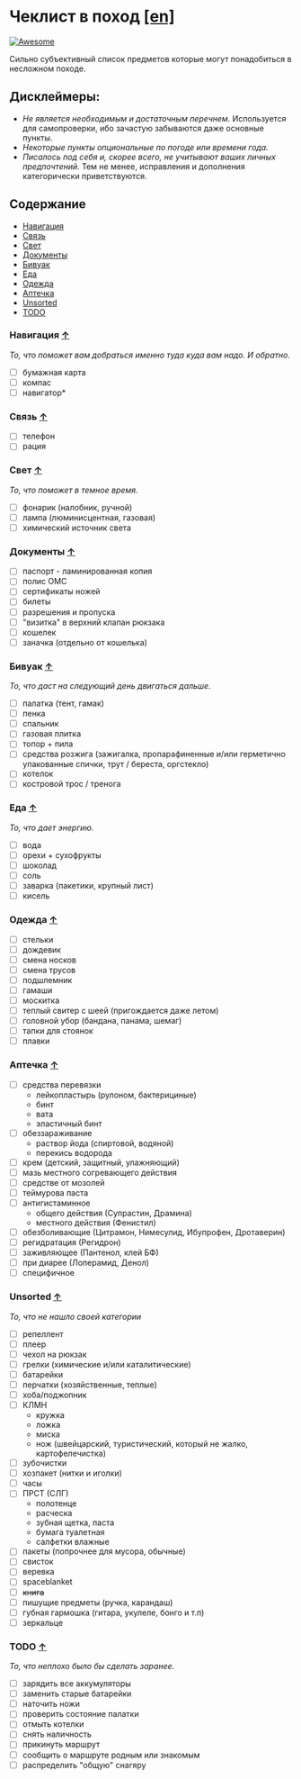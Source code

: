 # Чеклист в поход [[en]](./README.md)

[![Awesome](https://img.shields.io/badge/Awesome-Checklist-blue.svg)](http://checklist.yingjiehu.com/)

Сильно субъективный список предметов которые могут понадобиться в несложном походе.

## Дисклеймеры:

 - *Не является необходимым и достаточным перечнем.* Используется для самопроверки, ибо зачастую забываются даже основные пункты. 
 - *Некоторые пункты опциональные по погоде или времени года.* 
 - *Писалось под себя и, скорее всего, не учитывают ваших личных предпочтений.* Тем не менее, исправления и дополнения категорически приветствуются.

## Содержание 

* [Навигация](#Навигация-)
* [Связь](#Связь-)
* [Свет](#Свет-)
* [Документы](#Документы-)
* [Бивуак](#Бивуак-)
* [Еда](#Еда-)
* [Одежда](#Одежда-)
* [Аптечка](#Аптечка-)
* [Unsorted](#unsorted-)
* [TODO](#todo-)

### Навигация [↑](#Содержание)

*То, что поможет вам добраться именно туда куда вам надо. И обратно.*

* [ ] бумажная карта
* [ ] компас
* [ ] навигатор*

### Связь [↑](#Содержание)

* [ ] телефон
* [ ] рация

### Свет [↑](#Содержание)

*То, что поможет в темное время.*

* [ ] фонарик (налобник, ручной)
* [ ] лампа (люминисцентная, газовая)
* [ ] химический источник света

### Документы [↑](#Содержание)

* [ ] паспорт - ламинированная копия
* [ ] полис ОМС
* [ ] сертификаты ножей
* [ ] билеты
* [ ] разрешения и пропуска
* [ ] "визитка" в верхний клапан рюкзака
* [ ] кошелек
* [ ] заначка (отдельно от кошелька)

### Бивуак [↑](#Содержание)

*То, что даст на следующий день двигаться дальше.*

* [ ] палатка (тент, гамак)
* [ ] пенка
* [ ] спальник
* [ ] газовая плитка
* [ ] топор + пила
* [ ] средства розжига (зажигалка, пропарафиненные и/или герметично упакованные спички, трут / береста, оргстекло)
* [ ] котелок
* [ ] костровой трос / тренога

### Еда [↑](#Содержание)

*То, что дает энергию.*

* [ ] вода
* [ ] орехи + сухофрукты
* [ ] шоколад
* [ ] соль
* [ ] заварка (пакетики, крупный лист)
* [ ] кисель

### Одежда [↑](#Содержание)

* [ ] стельки
* [ ] дождевик
* [ ] смена носков
* [ ] смена трусов
* [ ] подшлемник
* [ ] гамаши
* [ ] москитка
* [ ] теплый свитер с шеей (пригождается даже летом)
* [ ] головной убор (бандана, панама, шемаг)
* [ ] тапки для стоянок
* [ ] плавки

### Аптечка [↑](#Содержание)

* [ ] средства перевязки
  * лейкопластырь (рулоном, бактерициные)
  * бинт
  * вата
  * эластичный бинт
* [ ] обеззараживание
  * раствор йода (спиртовой, водяной)
  * перекись водорода
* [ ] крем (детский, защитный, улажняющий)
* [ ] мазь местного согревающего действия
* [ ] средстве от мозолей
* [ ] теймурова паста
* [ ] антигистаминное
  * общего действия (Супрастин, Драмина)
  * местного действия (Фенистил)
* [ ] обезболивающие (Цитрамон, Нимесулид, Ибупрофен, Дротаверин)
* [ ] регидратация (Регидрон)
* [ ] заживляющее (Пантенол, клей БФ)
* [ ] при диарее (Лоперамид, Денол)
* [ ] специфичное

### Unsorted [↑](#Содержание)

*То, что не нашло своей категории*

* [ ] репеллент
* [ ] плеер
* [ ] чехол на рюкзак
* [ ] грелки (химические и/или каталитические)
* [ ] батарейки
* [ ] перчатки (хозяйственные, теплые)
* [ ] хоба/поджопник
* [ ] КЛМН
  * кружка
  * ложка
  * миска
  * нож (швейцарский, туристический, который не жалко, картофелечистка)
* [ ] зубочистки
* [ ] хозпакет (нитки и иголки)
* [ ] часы
* [ ] ПРСТ (СЛГ)
  * полотенце
  * расческа
  * зубная щетка, паста
  * бумага туалетная
  * салфетки влажные
* [ ] пакеты (попрочнее для мусора, обычные)
* [ ] свисток
* [ ] веревка
* [ ] spaceblanket
* [ ] ~~книга~~
* [ ] пишущие предметы (ручка, карандаш)
* [ ] губная гармошка (гитара, укулеле, бонго и т.п)
* [ ] зеркальце

### TODO [↑](#Содержание)

*То, что неплохо было бы сделать заранее.*

* [ ] зарядить все аккумуляторы
* [ ] заменить старые батарейки
* [ ] наточить ножи
* [ ] проверить состояние палатки
* [ ] отмыть котелки
* [ ] снять наличность
* [ ] прикинуть маршрут
* [ ] сообщить о маршруте родным или знакомым
* [ ] распределить "общую" снагяру
